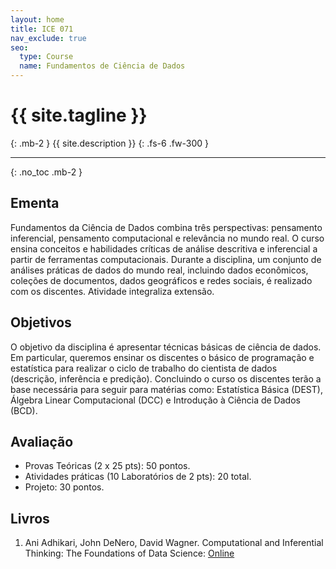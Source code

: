 ```yaml
---
layout: home
title: ICE 071
nav_exclude: true
seo:
  type: Course
  name: Fundamentos de Ciência de Dados
---
```


# {{ site.tagline }}
{: .mb-2 }
{{ site.description }}
{: .fs-6 .fw-300 }

---

{: .no_toc .mb-2 }

## Ementa

Fundamentos da Ciência de Dados combina três perspectivas:
pensamento inferencial, pensamento computacional e
relevância no mundo real. O curso ensina conceitos e
habilidades críticas de análise descritiva e inferencial a
partir de ferramentas computacionais. Durante a disciplina,
um conjunto de análises práticas de dados do mundo real,
incluindo dados econômicos, coleções de documentos, dados
geográficos e redes sociais, é realizado com os discentes.
Atividade integraliza extensão.

## Objetivos

O objetivo da disciplina é apresentar técnicas básicas de
ciência de dados. Em particular, queremos ensinar os
discentes o básico de programação e estatística para
realizar o ciclo de trabalho do cientista de dados
(descrição, inferência e predição). Concluindo o curso os
discentes terão a base necessária para seguir para matérias
como: Estatística Básica (DEST), Álgebra Linear
Computacional (DCC) e Introdução à Ciência de Dados (BCD).

## Avaliação

* Provas Teóricas (2 x 25 pts): 50 pontos.
* Atividades práticas (10 Laboratórios de 2 pts): 20 total.
* Projeto: 30 pontos.

## Livros

1. Ani Adhikari, John DeNero, David Wagner. Computational
   and Inferential Thinking: The Foundations of Data
   Science: [Online](https://inferentialthinking.com/chapters/intro.html)

[Slides]: ./slides
[Calendário]: https://docs.google.com/spreadsheets/d/11MYxpYnlMiw1883H1tEswqZc0WmqWHiWXrkSb_WqSN4/edit?usp=sharing
[Ementa]: #ementa
[Objetivos]: #objetivos
[Informes]: #informes
[Avaliação]: #avaliação
[TPs]: #tps
[Bibliografia]: #bibliografia
[Livros]: #livros
